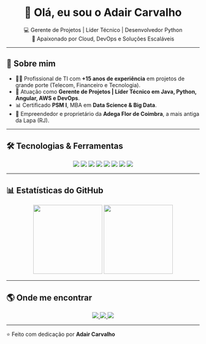 <h1 align="center">👋 Olá, eu sou o Adair Carvalho</h1>

<p align="center">
  💻 Gerente de Projetos | Líder Técnico | Desenvolvedor Python <br>
  🚀 Apaixonado por Cloud, DevOps e Soluções Escaláveis
</p>

---

## 🚀 Sobre mim  
- 👨‍💻 Profissional de TI com **+15 anos de experiência** em projetos de grande porte (Telecom, Financeiro e Tecnologia).  
- 📌 Atuação como **Gerente de Projetos | Líder Técnico em Java, Python, Angular, AWS e DevOps**.  
- 📊 Certificado **PSM I**, MBA em **Data Science & Big Data**.  
- 🍷 Empreendedor e proprietário da **Adega Flor de Coimbra**, a mais antiga da Lapa (RJ).  

---

## 🛠️ Tecnologias & Ferramentas  

<p align="center">
  <img src="https://img.shields.io/badge/Python-3776AB?style=for-the-badge&logo=python&logoColor=white"/>
  <img src="https://img.shields.io/badge/Django-092E20?style=for-the-badge&logo=django&logoColor=white"/>
  <img src="https://img.shields.io/badge/FastAPI-009688?style=for-the-badge&logo=fastapi&logoColor=white"/>
  <img src="https://img.shields.io/badge/AWS-FF9900?style=for-the-badge&logo=amazonaws&logoColor=white"/>
  <img src="https://img.shields.io/badge/Docker-2496ED?style=for-the-badge&logo=docker&logoColor=white"/>
  <img src="https://img.shields.io/badge/Git-F05032?style=for-the-badge&logo=git&logoColor=white"/>
  <img src="https://img.shields.io/badge/Oracle-F80000?style=for-the-badge&logo=oracle&logoColor=white"/>
  <img src="https://img.shields.io/badge/Scrum-6DB33F?style=for-the-badge&logo=azuredevops&logoColor=white"/>
</p>

---

## 📊 Estatísticas do GitHub  

<p align="center">
  <img height="180em" src="https://github-readme-stats.vercel.app/api?username=adaircarvalho&show_icons=true&theme=tokyonight"/>
  <img height="180em" src="https://github-readme-stats.vercel.app/api/top-langs/?username=adaircarvalho&layout=compact&theme=tokyonight"/>
</p>

---

## 🌎 Onde me encontrar  

<p align="center">
  <a href="https://linkedin.com/in/adair-carvalho-53770a4">
    <img src="https://img.shields.io/badge/LinkedIn-0A66C2?style=for-the-badge&logo=linkedin&logoColor=white"/>
  </a>
  <a href="https://instagram.com/adegaflordecoimbra">
    <img src="https://img.shields.io/badge/Instagram-E4405F?style=for-the-badge&logo=instagram&logoColor=white"/>
  </a>
  <a href="mailto:contato@adegaflordecoimbra.com.br">
    <img src="https://img.shields.io/badge/Email-D14836?style=for-the-badge&logo=gmail&logoColor=white"/>
  </a>
</p>

---

⭐️ Feito com dedicação por **Adair Carvalho**
